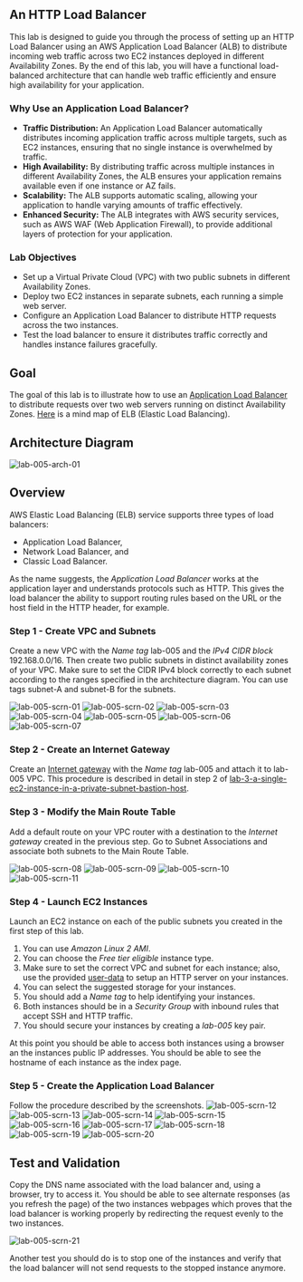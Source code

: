 ## An HTTP Load Balancer

This lab is designed to guide you through the process of setting up an HTTP Load Balancer using an AWS Application Load Balancer (ALB) to distribute incoming web traffic across two EC2 instances deployed in different Availability Zones. By the end of this lab, you will have a functional load-balanced architecture that can handle web traffic efficiently and ensure high availability for your application.

### Why Use an Application Load Balancer?

-   **Traffic Distribution:**  An Application Load Balancer automatically distributes incoming application traffic across multiple targets, such as EC2 instances, ensuring that no single instance is overwhelmed by traffic.
-   **High Availability:**  By distributing traffic across multiple instances in different Availability Zones, the ALB ensures your application remains available even if one instance or AZ fails.
-   **Scalability:**  The ALB supports automatic scaling, allowing your application to handle varying amounts of traffic effectively.
-   **Enhanced Security:**  The ALB integrates with AWS security services, such as AWS WAF (Web Application Firewall), to provide additional layers of protection for your application.

### Lab Objectives

-   Set up a Virtual Private Cloud (VPC) with two public subnets in different Availability Zones.
-   Deploy two EC2 instances in separate subnets, each running a simple web server.
-   Configure an Application Load Balancer to distribute HTTP requests across the two instances.
-   Test the load balancer to ensure it distributes traffic correctly and handles instance failures gracefully.

## Goal
The goal of this lab is to illustrate how to use an [Application Load Balancer](https://docs.aws.amazon.com/elasticloadbalancing/latest/application/application-load-balancers.html) to distribute requests over two web servers running on distinct Availability Zones. [Here](../images/ELB.png) is a mind map of ELB (Elastic Load Balancing).

## Architecture Diagram
![lab-005-arch-01](images/lab-005-arch-01.png)

## Overview
AWS Elastic Load Balancing (ELB) service supports three types of load balancers:
* Application Load Balancer,
* Network Load Balancer, and
* Classic Load Balancer.

As the name suggests, the *Application Load Balancer* works at the application layer and understands protocols such as HTTP. This gives the load balancer the ability to support routing rules based on the URL or the host field in the HTTP header, for example.

### Step 1 - Create VPC and Subnets
Create a new VPC with the *Name tag* lab-005 and the *IPv4 CIDR block* 192.168.0.0/16. Then create two public subnets in distinct availability zones of your VPC.  Make sure to set the CIDR IPv4 block correctly to each subnet according to the ranges specified in the architecture diagram. You can use tags subnet-A and subnet-B for the subnets.

![lab-005-scrn-01](images/lab-005-scrn-01.png)
![lab-005-scrn-02](images/lab-005-scrn-02.png)
![lab-005-scrn-03](images/lab-005-scrn-03.png)
![lab-005-scrn-04](images/lab-005-scrn-04.png)
![lab-005-scrn-05](images/lab-005-scrn-05.png)
![lab-005-scrn-06](images/lab-005-scrn-06.png)
![lab-005-scrn-07](images/lab-005-scrn-07.png)

### Step 2 - Create an Internet Gateway
Create an [Internet gateway](https://docs.aws.amazon.com/vpc/latest/userguide/VPC_Internet_Gateway.html) with the *Name tag* lab-005 and attach it to lab-005 VPC. This procedure is described in detail in step 2 of [lab-3-a-single-ec2-instance-in-a-private-subnet-bastion-host](../lab-3-a-single-ec2-instance-in-a-private-subnet-bastion-host).

### Step 3 - Modify the Main Route Table
Add a default route on your VPC router with a destination to the *Internet gateway* created in the previous step. Go to Subnet Associations and associate both subnets to the Main Route Table.

![lab-005-scrn-08](images/lab-005-scrn-08.png)
![lab-005-scrn-09](images/lab-005-scrn-09.png)
![lab-005-scrn-10](images/lab-005-scrn-10.png)
![lab-005-scrn-11](images/lab-005-scrn-11.png)

### Step 4 - Launch EC2 Instances
Launch an EC2 instance on each of the public subnets you created in the first step of this lab.

1. You can use *Amazon Linux 2 AMI*.
2. You can choose the *Free tier eligible* instance type.
3. Make sure to set the correct VPC and subnet for each instance; also, use the provided [user-data](files/user-data.sh) to setup an HTTP server on your instances.
4. You can select the suggested storage for your instances.
5. You should add a *Name tag* to help identifying your instances.
6. Both instances should be in a *Security Group* with inbound rules that accept SSH and HTTP traffic.
7. You should secure your instances by creating a *lab-005* key pair.

At this point you should be able to access both instances using a browser an the instances public IP addresses. You should be able to see the hostname of each instance as the index page.

### Step 5 - Create the Application Load Balancer
Follow the procedure described by the screenshots.
![lab-005-scrn-12](images/lab-005-scrn-12.png)
![lab-005-scrn-13](images/lab-005-scrn-13.png)
![lab-005-scrn-14](images/lab-005-scrn-14.png)
![lab-005-scrn-15](images/lab-005-scrn-15.png)
![lab-005-scrn-16](images/lab-005-scrn-16.png)
![lab-005-scrn-17](images/lab-005-scrn-17.png)
![lab-005-scrn-18](images/lab-005-scrn-18.png)
![lab-005-scrn-19](images/lab-005-scrn-19.png)
![lab-005-scrn-20](images/lab-005-scrn-20.png)

## Test and Validation
Copy the DNS name associated with the load balancer and, using a browser, try to access it. You should be able to see alternate responses (as you refresh the page) of the two instances webpages which proves that the load balancer is working properly by redirecting the request evenly to the two instances.

![lab-005-scrn-21](images/lab-005-scrn-21.png)

Another test you should do is to stop one of the instances and verify that the load balancer will not send requests to the stopped instance anymore.  

